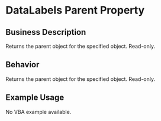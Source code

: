 # DataLabels Parent Property

## Business Description
Returns the parent object for the specified object. Read-only.

## Behavior
Returns the parent object for the specified object. Read-only.

## Example Usage
No VBA example available.
